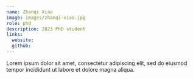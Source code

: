 ```yaml
---
name: Zhanqi Xiao
image: images/zhanqi-xiao.jpg
role: phd
description: 2023 PhD student
links:
  website: 
  github: 
---
```


Lorem ipsum dolor sit amet, consectetur adipiscing elit, sed do eiusmod tempor incididunt ut labore et dolore magna aliqua.
